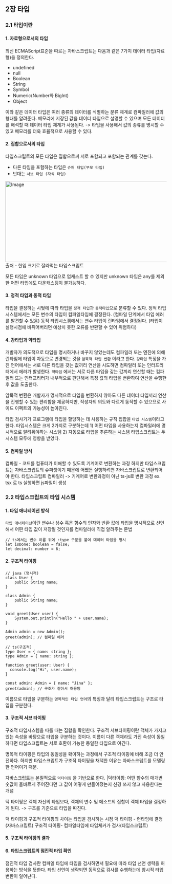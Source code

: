 
## 2장 타입
### 2.1 타입이란 
#### 1. 자료형으로서의 타입
최신 ECMAScript표준을 따르는 자바스크립트는 다음과 같은 7가지 데이터 타입(자료형)을 정의한다. 
- undefined
- null
- Boolean
- String
- Symbol
- Numeric(Number와 BigInt)
- Object

이와 같은 데이터 타입은 여러 종류의 데이터를 식별하는 분류 체계로 컴파일러에 값의 형태를 알려준다. 메모리에 저장된 값을 데이터 타입으로 설명할 수 있으며 모든 데이터를 해석할 때 데이터 타입 체계가 사용된다. 
-> 타입을 사용해서 값의 종류를 명시할 수 있고 메모리를 더욱 효율적으로 사용할 수 있다.


#### 2. 집합으로서의 타입
타입스크립트의 모든 타입은 집합으로써 서로 포함되고 포함되는 관계를 갖는다. 

- 다른 타임을 포함하는 타입은 `슈퍼 타입(부모 타입)` 
- 반대는 `서브 타입 (자식 타입)`

<img width="732" height="252" alt="Image" src="https://github.com/user-attachments/assets/5b1f39a8-e0db-4ace-aa64-f8ee921e9314" />
출처 - 한입 크기로 잘라먹는 타입스크립트

모든 타입은 unknown 타입으로 업캐스트 할 수 있지만 unknown 타입은 any를 제외한 어떤 타입에도 다운캐스팅이 불가능하다. 

#### 3. 정적 타입과 동적 타입
타입을 결정하는 시멎에 따라 타입을 `정적 타입`과 `동적타입`으로 분류할 수 있다.
정적 타입 시스템에서는 모든 변수의 타입이 컴파일타임에 결정된다. (컴파일 단계에서 타입 에러를 발견할 수 있음)
동적 타입시스켐에서는 변수 타입이 런타임에서 결정된다. (타입이 실행시점에 바뀌어버리면 예상치 못한 오류를 반환할 수 있어 위험하다)

#### 4. 강타입과 약타입
개발자가 의도적으로 타입을 명시하거나 바꾸지 않았는데도 컴파일러 또는 엔진에 의해 런타임에 타입이 자동으로 변경되는 것을 `암묵적 타입 변환` 이라고 한다. 
`강타입` 특징을 가진 언어에서는 서로 다른 타입을 갖는 값끼리 연산을 시도하면 컴파일러 또는 인터프리터에서 에러가 발생한다. 
`약타입` 에서는 서로 다른 타입을 갖는 값끼리 연산할 때는 컴파일러 또는 인터프리터가 내부적으로 판단해서 특정 값의 타입을 변환하여 연산을 수행한 후 값을 도출한다.

암묵적 변환은 개발자가 명시적으로 타입을 변환하지 않아도 다른 데이터 타입끼리 연산을 진행할 수 있는 편리함을 제공하지만, 작성자의 의도와 다르게 동작할 수 있으므로 사이드 이펙트의 가능성이 높아진다.

타입 검사기가 프로그램에 타입을 할당하는 데 사용하는 규칙 집합을 `타입 시스템`이라고 한다. 
타입시스템은 크게 2가지로 구분하는데 1) 어떤 타입을 사용하는지 컴파일러에 명시적으로 알려줘야하는 시스템 2) 자동으로 타입을 추론하는 시스템
타입스크립트는 두 시스템 모두에 영향을 받았다. 

#### 5. 컴파일 방식
컴파일 - 코드를 컴퓨터가 이해할 수 있도록 기계어로 변환하는 과정
하지만 타입스크립트는 자바스크립트의 슈퍼셋이기 때문에 어쨌든 실행하려면 자바스크립트로 변환되어야 한다. 
타입스크립트 컴파일러 -> 기계어로 변환과정이 아닌 ts-js로 변환 과정
ex. tsx 로 ts 실행하면 js파일이 생성

### 2.2 타입스크립트의 타입 시스템
#### 1. 타입 애너테이션 방식
`타입 애너테이션`이란 변수나 상수 혹은 함수의 인자와 반환 값에 타입을 명시적으로 선언해서 어떤 타입 값이 저장될 것인지를 컴파일러에 직접 알려주는 문법

```
// ts에서는 변수 이름 뒤에 :type 구문을 붙여 데이터 타입을 명시
let isDone: boolean = false;
let decimal: number = 6;
```

#### 2. 구조적 타이핑

```
// java (명시적)
class User {
    public String name;
}

class Admin {
    public String name;
}

void greet(User user) {
    System.out.println("Hello " + user.name);
}

Admin admin = new Admin();
greet(admin); // 컴파일 에러
```

```
// ts(구조적)
type User = { name: string };
type Admin = { name: string };

function greet(user: User) {
  console.log("Hi", user.name);
}

const admin: Admin = { name: "Jina" };
greet(admin); // 구조가 같아서 허용됨
```
이름으로 타입을 구분하는 `명목적인 타입 언어`의 특징과 달리 타입스크립트는 구조로 타입을 구분한다.

#### 3. 구조적 서브 타이핑
구조적 타입시스템을 따를 때는 집합을 확인한다. 
구조적 서브타이핑이란 객체가 가지고 있는 속성을 바탕으로 타입을 구분하는 것이다. 이름이 다른 객체라도 가진 속성이 동일하다면 타입스크립트는 서로 호환이 가능한 동일한 타입으로 여긴다. 


명목적 타이핑은 타입의 동일성을 확이하는 과정에서 구조적 타이핑에 비해 조금 더 안전하다. 하지만 타입스크립트가 구조적 타이핑을 채택한 이유는 자바스크립트를 모델링한 언어이기 때문.

자바스크립트는 본질적으로 `덕타이핑` 을 기반으로 한다.
|덕타이핑: 어떤 함수의 매개변숫값이 올바르게 주어진다면 그 값이 어떻게 만들어졌는지 신경 쓰지 않고 사용한다는 개념

덕 타이핑은 객체 자신의 타입보다, 객체의 변수 및 메소드의 집합이 객체 타입을 결정하게 된다. -> 구조를 기준으로 타입을 따진다.


덕 타이핑과 구조적 타이핑의 차이는 타입을 검사하는 시점
덕 타이핑 - 런타임에 결정 (자바스크립트)
구조적 타이핑- 컴파일타임에 타입체커가 검사(타입스크립트)


#### 5. 구조적 타이핑의 결과


#### 6. 타입스크립트의 점진적 타입 확인
점진적 타입 검사란 컴파일 타임에 타입을 검사하면서 필요에 따라 타입 선언 생략을 허용하는 방식을 뜻한다. 
타입 선언이 생략되면 동적으로 검사를 수행하는데 암시적 타입 변환이 일어난다. 

